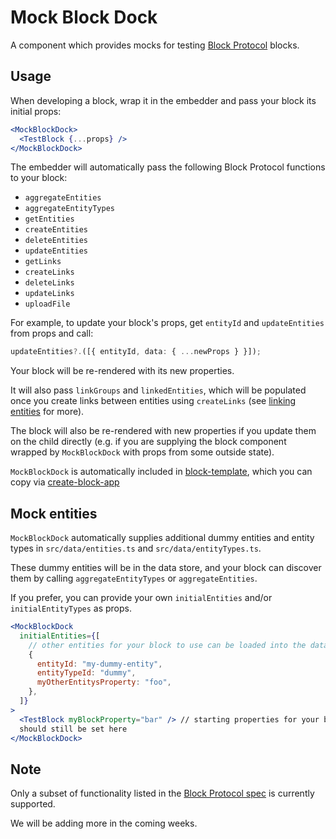 # Mock Block Dock

A component which provides mocks for testing [Block Protocol](https://blockprotocol.org) blocks.

## Usage

When developing a block, wrap it in the embedder and pass your block its initial props:

```jsx
<MockBlockDock>
  <TestBlock {...props} />
</MockBlockDock>
```

The embedder will automatically pass the following Block Protocol functions to your block:

- `aggregateEntities`
- `aggregateEntityTypes`
- `getEntities`
- `createEntities`
- `deleteEntities`
- `updateEntities`
- `getLinks`
- `createLinks`
- `deleteLinks`
- `updateLinks`
- `uploadFile`

For example, to update your block's props, get `entityId` and `updateEntities` from props and call:

```typescript
updateEntities?.([{ entityId, data: { ...newProps } }]);
```

Your block will be re-rendered with its new properties.

It will also pass `linkGroups` and `linkedEntities`, which will be populated once you create links between entities using `createLinks` (see [linking entities](https://blockprotocol.org/spec/block-types#linking-entities) for more).

The block will also be re-rendered with new properties if you update them on the child directly (e.g. if you are supplying the block component wrapped by `MockBlockDock` with props from some outside state).

`MockBlockDock` is automatically included in [block-template](https://www.npmjs.com/package/block-template), which you can copy via [create-block-app](https://www.npmjs.com/package/create-block-app)

## Mock entities

`MockBlockDock` automatically supplies additional dummy entities and entity types in `src/data/entities.ts` and `src/data/entityTypes.ts`.

These dummy entities will be in the data store, and your block can discover them by calling `aggregateEntityTypes` or `aggregateEntities`.

If you prefer, you can provide your own `initialEntities` and/or `initialEntityTypes` as props.

```jsx
<MockBlockDock
  initialEntities={[
    // other entities for your block to use can be loaded into the datastore here
    {
      entityId: "my-dummy-entity",
      entityTypeId: "dummy",
      myOtherEntitysProperty: "foo",
    },
  ]}
>
  <TestBlock myBlockProperty="bar" /> // starting properties for your block
  should still be set here
</MockBlockDock>
```

## Note

Only a subset of functionality listed in the [Block Protocol spec](https://blockprotocol.org/spec) is currently supported.

We will be adding more in the coming weeks.
